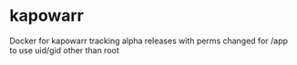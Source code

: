# kapowarr
Docker for kapowarr tracking alpha releases with perms changed for /app to use uid/gid other than root
